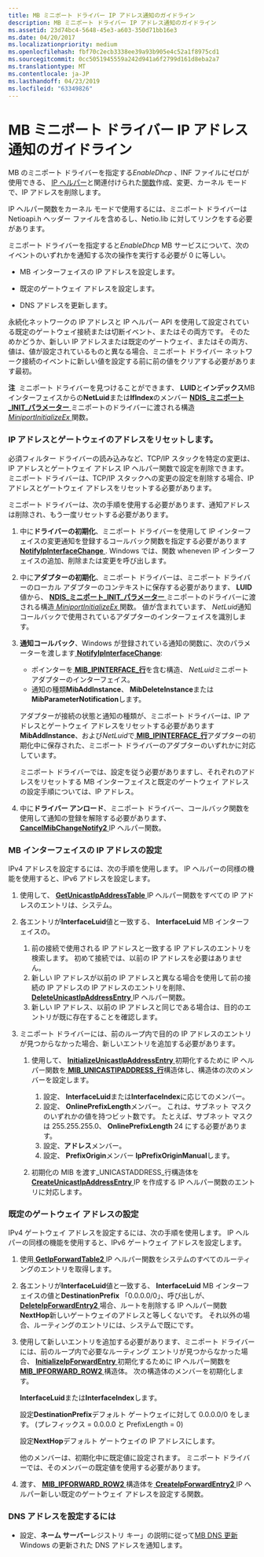 ```yaml
---
title: MB ミニポート ドライバー IP アドレス通知のガイドライン
description: MB ミニポート ドライバー IP アドレス通知のガイドライン
ms.assetid: 23d74bc4-5648-45e3-a603-350d71bb16e3
ms.date: 04/20/2017
ms.localizationpriority: medium
ms.openlocfilehash: fbf70c2ecb3338ee39a93b905e4c52a1f8975cd1
ms.sourcegitcommit: 0cc5051945559a242d941a6f2799d161d8eba2a7
ms.translationtype: MT
ms.contentlocale: ja-JP
ms.lasthandoff: 04/23/2019
ms.locfileid: "63349826"
---
```

# <a name="guidelines-for-mb-miniport-driver-ip-address-notifications"></a>MB ミニポート ドライバー IP アドレス通知のガイドライン


MB のミニポート ドライバーを指定する*EnableDhcp* 、INF ファイルにゼロが使用できる、 [IP ヘルパー](ip-helper.md)と関連付けられた[関数](https://msdn.microsoft.com/library/windows/hardware/ff557018)作成、変更、カーネル モードで、IP アドレスを削除します。

IP ヘルパー関数をカーネル モードで使用するには、ミニポート ドライバーは Netioapi.h ヘッダー ファイルを含めるし、Netio.lib に対してリンクをする必要があります。

ミニポート ドライバーを指定すると*EnableDhcp* MB サービスについて、次のイベントのいずれかを通知する次の操作を実行する必要が 0 に等しい。

-   MB インターフェイスの IP アドレスを設定します。

-   既定のゲートウェイ アドレスを設定します。

-   DNS アドレスを更新します。

永続化ネットワークの IP アドレスと IP ヘルパー API を使用して設定されている既定のゲートウェイ接続または切断イベント、またはその両方です。 そのためかどうか、新しい IP アドレスまたは既定のゲートウェイ、またはその両方、値は、値が設定されているものと異なる場合、ミニポート ドライバー ネットワーク接続のイベントに新しい値を設定する前に前の値をクリアする必要があります最初。

**注**  ミニポート ドライバーを見つけることができます、 **LUID**と**インデックス**MB インターフェイスからの**NetLuid**または**IfIndex**のメンバー [ **NDIS\_ミニポート\_INIT\_パラメーター** ](https://msdn.microsoft.com/library/windows/hardware/ff565972)ミニポートのドライバーに渡される構造[*MiniportInitializeEx* ](https://msdn.microsoft.com/library/windows/hardware/ff559389)関数。

 

### <a name="resetting-the-ip-address-and-gateway-address"></a>IP アドレスとゲートウェイのアドレスをリセットします。

必須フィルター ドライバーの読み込みなど、TCP/IP スタックを特定の変更は、IP アドレスとゲートウェイ アドレス IP ヘルパー関数で設定を削除できます。 ミニポート ドライバーは、TCP/IP スタックへの変更の設定を削除する場合、IP アドレスとゲートウェイ アドレスをリセットする必要があります。

ミニポート ドライバーは、次の手順を使用する必要があります、通知アドレスは削除され、もう一度リセットする必要があります。

1.  中に**ドライバーの初期化**、ミニポート ドライバーを使用して IP インターフェイスの変更通知を登録するコールバック関数を指定する必要があります[ **NotifyIpInterfaceChange** ](https://msdn.microsoft.com/library/windows/hardware/ff568805). Windows では、関数 wheneven IP インターフェイスの追加、削除または変更を呼び出します。

2.  中に**アダプターの初期化**、ミニポート ドライバーは、ミニポート ドライバーのローカル アダプターのコンテキストに保存する必要があります、 **LUID**値から、 [ **NDIS\_ミニポート\_INIT\_パラメーター** ](https://msdn.microsoft.com/library/windows/hardware/ff565972)ミニポートのドライバーに渡される構造[ *MiniportInitializeEx* ](https://msdn.microsoft.com/library/windows/hardware/ff559389)関数。 値が含まれています、 *NetLuid*通知コールバックで使用されているアダプターのインターフェイスを識別します。

3.  **通知コールバック**、Windows が登録されている通知の関数に、次のパラメーターを渡します[ **NotifyIpInterfaceChange**](https://msdn.microsoft.com/library/windows/hardware/ff568805):

    -   ポインターを[ **MIB\_IPINTERFACE\_行**](https://msdn.microsoft.com/library/windows/hardware/ff559254)を含む構造、 *NetLuid*ミニポート アダプターのインターフェイス。
    -   通知の種類**MibAddInstance**、 **MibDeleteInstance**または**MibParameterNotification**します。

    アダプターが接続の状態と通知の種類が、ミニポート ドライバーは、IP アドレスとゲートウェイ アドレスをリセットする必要があります**MibAddInstance**、および*NetLuid*で[ **MIB\_IPINTERFACE\_行**](https://msdn.microsoft.com/library/windows/hardware/ff559254)アダプターの初期化中に保存された、ミニポート ドライバーのアダプターのいずれかに対応しています。

    ミニポート ドライバーでは、設定を従う必要がありますし、それぞれのアドレスをリセットする MB インターフェイスと既定のゲートウェイ アドレスの設定手順については、IP アドレス。

4.  中に**ドライバー アンロード**、ミニポート ドライバー、コールバック関数を使用して通知の登録を解除する必要があります、 [ **CancelMibChangeNotify2** ](https://msdn.microsoft.com/library/windows/hardware/ff544864) IP ヘルパー関数。

### <a name="setting-the-ip-address-for-the-mb-interface"></a>MB インターフェイスの IP アドレスの設定

IPv4 アドレスを設定するには、次の手順を使用します。 IP ヘルパーの同様の機能を使用すると、IPv6 アドレスを設定します。

1.  使用して、 [ **GetUnicastIpAddressTable** ](https://msdn.microsoft.com/library/windows/hardware/ff552594) IP ヘルパー関数をすべての IP アドレスのエントリは、システム。

2.  各エントリが**InterfaceLuid**値と一致する、 **InterfaceLuid** MB インターフェイスの。
    1.  前の接続で使用される IP アドレスと一致する IP アドレスのエントリを検索します。 初めて接続では、以前の IP アドレスを必要はありません。
    2.  新しい IP アドレスが以前の IP アドレスと異なる場合を使用して前の接続の IP アドレスの IP アドレスのエントリを削除、 [ **DeleteUnicastIpAddressEntry** ](https://msdn.microsoft.com/library/windows/hardware/ff546370) IP ヘルパー関数。
    3.  新しい IP アドレス、以前の IP アドレスと同じである場合は、目的のエントリが既に存在することを確認します。

3.  ミニポート ドライバーには、前のループ内で目的の IP アドレスのエントリが見つからなかった場合、新しいエントリを追加する必要があります。
    1.  使用して、 [ **InitializeUnicastIpAddressEntry** ](https://msdn.microsoft.com/library/windows/hardware/ff554886)初期化するために IP ヘルパー関数を[ **MIB\_UNICASTIPADDRESS\_行**](https://msdn.microsoft.com/library/windows/hardware/ff559308)構造体し、構造体の次のメンバーを設定します。
        1.  設定、 **InterfaceLuid**または**InterfaceIndex**に応じてのメンバー。
        2.  設定、 **OnlinePrefixLength**メンバー。 これは、サブネット マスクのいずれかの値を持つビット数です。 たとえば、サブネット マスクは 255.255.255.0、 **OnlinePrefixLength** 24 にする必要があります。
        3.  設定、**アドレス**メンバー。
        4.  設定、 **PrefixOrigin**メンバー **IpPrefixOriginManual**します。

    2.  初期化の MIB を渡す\_UNICASTADDRESS\_行構造体を[ **CreateUnicastIpAddressEntry** ](https://msdn.microsoft.com/library/windows/hardware/ff546227) IP を作成する IP ヘルパー関数のエントリに対応します。

### <a name="setting-default-gateway-address"></a>既定のゲートウェイ アドレスの設定

IPv4 ゲートウェイ アドレスを設定するには、次の手順を使用します。 IP ヘルパーの同様の機能を使用すると、IPv6 ゲートウェイ アドレスを設定します。

1.  使用[ **GetIpForwardTable2** ](https://msdn.microsoft.com/library/windows/hardware/ff552536) IP ヘルパー関数をシステムのすべてのルーティングのエントリを取得します。

2.  各エントリが**InterfaceLuid**値と一致する、 **InterfaceLuid** MB インターフェイスの値と**DestinationPrefix** 「0.0.0.0/0」、呼び出しが、 [**DeleteIpForwardEntry2** ](https://msdn.microsoft.com/library/windows/hardware/ff546365)場合、ルートを削除する IP ヘルパー関数**NextHop**新しいゲートウェイのアドレスと等しくないです。 それ以外の場合、ルーティングのエントリには、システムで既にです。

3.  使用して新しいエントリを追加する必要があります、ミニポート ドライバーには、前のループ内で必要なルーティング エントリが見つからなかった場合、 [ **InitializeIpForwardEntry** ](https://msdn.microsoft.com/library/windows/hardware/ff554882)初期化するために IP ヘルパー関数を[**MIB\_IPFORWARD\_ROW2** ](https://msdn.microsoft.com/library/windows/hardware/ff559245)構造体。 次の構造体のメンバーを初期化します。

    **InterfaceLuid**または**InterfaceIndex**します。

    設定**DestinationPrefix**デフォルト ゲートウェイに対して 0.0.0.0/0 をします。 (プレフィックス = 0.0.0.0 と PrefixLength = 0)

    設定**NextHop**デフォルト ゲートウェイの IP アドレスにします。

    他のメンバーは、初期化中に既定値に設定されます。 ミニポート ドライバーでは、そのメンバーの既定値を使用する必要があります。

4.  渡す、 [ **MIB\_IPFORWARD\_ROW2** ](https://msdn.microsoft.com/library/windows/hardware/ff559245)構造体を[ **CreateIpForwardEntry2** ](https://msdn.microsoft.com/library/windows/hardware/ff546209) IP ヘルパー新しい既定のゲートウェイ アドレスを設定する関数。

### <a name="to-set-dns-addresses"></a>DNS アドレスを設定するには

-   設定、**ネーム サーバー**レジストリ キー」の説明に従って[MB DNS 更新](mb-dns-updates.md)Windows の更新された DNS アドレスを通知します。

 

 





